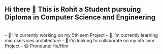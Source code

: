 ## Hi there 👋 This is Rohit a Student pursuing Diploma in Computer Science and Engineering
<br>
- 🔭 I’m currently working on my 5th sem Project
- 🌱 I’m currently learning microservices architecture
- 👯 I’m looking to collaborate on my 5th sem Project
- 😄 Pronouns: He/Him

